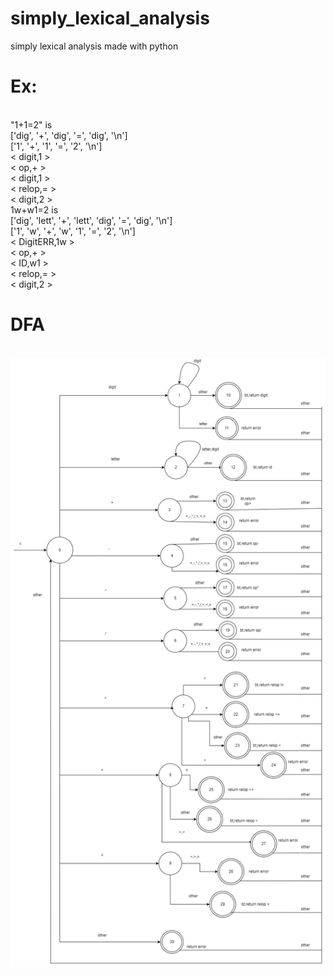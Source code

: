# simply_lexical_analysis
simply lexical analysis made with python<br/>
<h1>Ex:</h1><br/>
"1+1=2"  is <br/>
['dig', '+', 'dig', '=', 'dig', '\n'] <br/>
['1', '+', '1', '=', '2', '\n']<br/>
< digit,1 ><br/>
< op,+ ><br/>
< digit,1 ><br/>
< relop,= ><br/>
< digit,2 ><br/>
1w+w1=2 is<br/>
['dig', 'lett', '+', 'lett', 'dig', '=', 'dig', '\n']<br/>
['1', 'w', '+', 'w', '1', '=', '2', '\n']<br/>
< DigitERR,1w ><br/>
< op,+ ><br/>
< ID,w1 ><br/>
< relop,= ><br/>
< digit,2 ><br/>
<h1>DFA</h1><br/>
<img src="./erd-Page-3.drawio.png"/>

